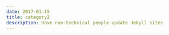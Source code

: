 ```yaml
---
date: 2017-01-15
title: category2
description: Have non-technical people update Jekyll sites
---
```

